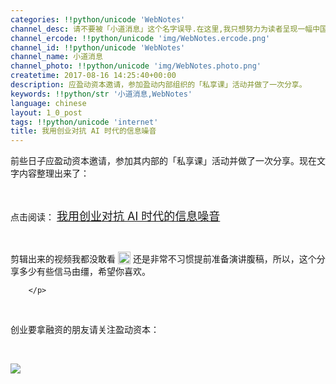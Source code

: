 ```yaml
---
categories: !!python/unicode 'WebNotes'
channel_desc: 请不要被「小道消息」这个名字误导.在这里,我只想努力为读者呈现一幅中国互联网的清明上河图.
channel_ercode: !!python/unicode 'img/WebNotes.ercode.png'
channel_id: !!python/unicode 'WebNotes'
channel_name: 小道消息
channel_photo: !!python/unicode 'img/WebNotes.photo.png'
createtime: 2017-08-16 14:25:40+00:00
description: 应盈动资本邀请，参加盈动内部组织的「私享课」活动并做了一次分享。
keywords: !!python/str '小道消息,WebNotes'
language: chinese
layout: 1_0_post
tags: !!python/unicode 'internet'
title: 我用创业对抗 AI 时代的信息噪音
---
```

<div class="rich_media_content" id="js_content">
<p>
         前些日子应盈动资本邀请，参加其内部的「私享课」活动并做了一次分享。现在文字内容整理出来了：
         <br/>
</p>
<p>
<br/>
</p>
<p>
         点击阅读：
         <a href="https://mp.weixin.qq.com/s?__biz=MzA3Nzc3OTAzOQ==&amp;mid=2650989462&amp;idx=1&amp;sn=6fb96288af1129de2fd491aff7041c08&amp;scene=21#wechat_redirect" style="font-size: 18px; text-decoration: underline;" target="_blank">
<span style="font-size: 18px;">
           我用创业对抗 AI 时代的信息噪音
          </span>
</a>
<br/>
</p>
<p>
<br/>
</p>
<p>
         剪辑出来的视频我都没敢看
         <img data-ratio="1" data-src="" data-w="20" src="{{ '/img/emoji_wx..png' | prepend: site.img | replace: '//','/' }}" style="display:inline-block;width:20px;vertical-align:text-bottom;"/>
          还是非常不习惯提前准备演讲腹稿，所以，这个分享多少有些信马由缰，希望你喜欢。
         
        </p>
<p>
<br/>
</p>
<p>
         创业要拿融资的朋友请关注盈动资本：
        </p>
<p>
<br/>
</p>
<p>
<img class="" data-ratio="1" data-s="300,640" data-src="" data-type="jpeg" data-w="430" src="{{ '/img/ow5rEn8QGlFsaLApqFb0HTtnxkRUzQOqVrYZCEQeola7uB9dibaVz8JeTEXe4qw6NZl7KWgkYNicvkicCSH6JibSbg.jpeg' | prepend: site.img | replace: '//','/' }}"/>
</p>
<p>
<br/>
</p>
</div>